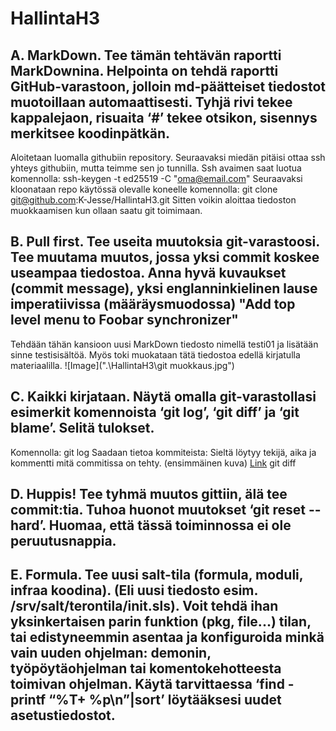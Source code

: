 # HallintaH3

## A. MarkDown. Tee tämän tehtävän raportti MarkDownina. Helpointa on tehdä raportti GitHub-varastoon, jolloin md-päätteiset tiedostot muotoillaan automaattisesti. Tyhjä rivi tekee kappalejaon, risuaita ‘#’ tekee otsikon, sisennys merkitsee koodinpätkän.

Aloitetaan luomalla githubiin repository. Seuraavaksi miedän pitäisi ottaa ssh yhteys githubiin, mutta teimme sen jo tunnilla. Ssh avaimen saat luotua komennolla:
	ssh-keygen -t ed25519 -C "oma@email.com"
Seuraavaksi kloonataan repo käytössä olevalle koneelle komennolla:
	git clone git@github.com:K-Jesse/HallintaH3.git
Sitten voikin aloittaa tiedoston muokkaamisen kun ollaan saatu git toimimaan.

## B. Pull first. Tee useita muutoksia git-varastoosi. Tee muutama muutos, jossa yksi commit koskee useampaa tiedostoa. Anna hyvä kuvaukset (commit message), yksi englanninkielinen lause imperatiivissa (määräysmuodossa) "Add top level menu to Foobar synchronizer"

Tehdään tähän kansioon uusi MarkDown tiedosto nimellä testi01 ja lisätään sinne testisisältöä. Myös toki muokataan tätä tiedostoa edellä kirjatulla materiaalilla.
![Image](".\HallintaH3\git muokkaus.jpg")

## C. Kaikki kirjataan. Näytä omalla git-varastollasi esimerkit komennoista ‘git log’, ‘git diff’ ja ‘git blame’. Selitä tulokset.

Komennolla:
	git log
Saadaan tietoa kommiteista: Sieltä löytyy tekijä, aika ja kommentti mitä commitissa on tehty. (ensimmäinen kuva)
[Link](https://imgur.com/a/6hUbGWl)
	git diff


## D. Huppis! Tee tyhmä muutos gittiin, älä tee commit:tia. Tuhoa huonot muutokset ‘git reset --hard’. Huomaa, että tässä toiminnossa ei ole peruutusnappia.

## E. Formula. Tee uusi salt-tila (formula, moduli, infraa koodina). (Eli uusi tiedosto esim. /srv/salt/terontila/init.sls). Voit tehdä ihan yksinkertaisen parin funktion (pkg, file...) tilan, tai edistyneemmin asentaa ja konfiguroida minkä vain uuden ohjelman: demonin, työpöytäohjelman tai komentokehotteesta toimivan ohjelman. Käytä tarvittaessa ‘find -printf “%T+ %p\n”|sort’ löytääksesi uudet asetustiedostot.

